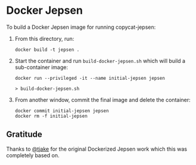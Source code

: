 # Docker Jepsen

To build a Docker Jepsen image for running copycat-jepsen:

1.  From this directory, run:

	```
	docker build -t jepsen .
	```

2.  Start the container and run `build-docker-jepsen.sh` which will build a sub-container image:

    ```
    docker run --privileged -it --name initial-jepsen jepsen

    > build-docker-jepsen.sh
    ```

3.  From another window, commit the final image and delete the container:

    ```
    docker commit initial-jepsen jepsen
    docker rm -f initial-jepsen
    ```
    
## Gratitude

Thanks to [@tjake](https://github.com/tjake) for the original Dockerized Jepsen work which this was completely based on.